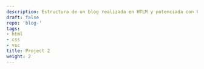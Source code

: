 ```yaml
---
description: Estructura de un blog realizada en HTLM y potenciada con CSS. 
draft: false
repo: 'blog-'
tags:
- html
- css
- vsc
title: Project 2
weight: 2
---
```

